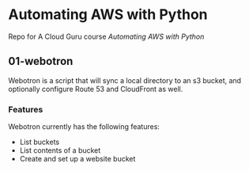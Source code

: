 # Automating AWS with Python

Repo for A Cloud Guru course *Automating AWS with Python*

## 01-webotron

Webotron is a script that will sync a local directory to an s3 bucket, and optionally configure Route 53 and CloudFront as well.

### Features

Webotron currently has the following features:

 - List buckets
 - List contents of a bucket
 - Create and set up a website bucket
